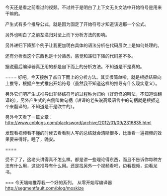 今天还是看之前看过的视频。不过终于是明白了上下文无关文法中开始符号是用来干嘛的。

产生式有多个推导公式，就是因为固定了开始符号才知道该选那一个公式。

另外也明白了之前左递归对至上而下分析方法的影响。

另外递归下降那个例子让我更加明白具体的语法分析在代码层次上是如何处理的。

还有分析表这个东西也是十分熟悉，感觉和递归下降的代码差不多。

据说最后编译器真正用的都是自下而上的分析方法。不知道是不是真的。

====
好吧。今天接触了点自下而上的分析方法。其实很简单啦，就是根据结果向上推导，根据产生式推出开始符号（虽然我不知道这样的推导有什么现实意义）。

另外它们吧产生式推导出非终结符号的过程称为归约（好奇怪的叫法，不知道谁翻译的），另外产生式的右侧叫做句柄（讲课的老头说高级语言中的句柄就是根据这个来翻译的，不知道是不是吹牛的）。

另外今天看了一篇文章：http://www.cnblogs.com/blacksword/archive/2012/01/09/2316835.html

发现看视频看不懂的时候去看看别人写的总结就会清晰很多，比重看一遍视频的效果要来得好。睡了，晚安。

====

受不了了，这老头讲得真不怎么样。都是讲一些理论得东西，而且不告诉你每种方法有什么用，这些推导有什么用。还是找另外一个视频看吧，边看视频，边看龙书。

===
今天端端推荐我一个好的系列。
从零开始写编译器 http://segmentfault.com/blog/moskize